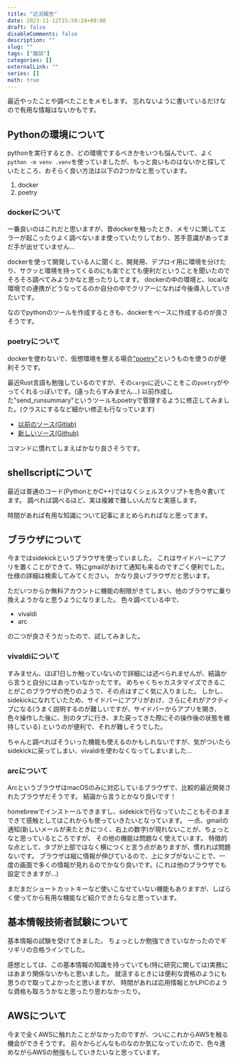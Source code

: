 ```yaml
--- 
title: "近況報告"
date: 2023-11-12T15:59:24+09:00
draft: false
disableComments: false
description: ""
slug: ""
tags: ["雑談"]
categories: []
externalLink: ""
series: []
math: true
---
```


最近やったことや調べたことをメモします。
忘れないように書いているだけなので有用な情報はないかもです。

## Pythonの環境について

pythonを実行するとき、どの環境でするべきかをいつも悩んでいて、よく
`python -m venv .venv`を使っていましたが、もっと良いものはないかと探していたところ、おそらく良い方法は以下の2つかなと思っています。

1. docker
2. poetry

### dockerについて

一番良いのはこれだと思いますが、昔dockerを触ったとき、メモリに関してエラーが起こったりよく調べないまま使っていたりしており、苦手意識があってまだ手が出せていません…

dockerを使って開発している人に聞くと、開発用、デプロイ用に環境を分けたり、サクッと環境を持ってくるのにも楽でとても便利だということを聞いたのでそろそろ調べてみようかなと思ったりしてます。
dockerの中の環境と、localな環境での連携がどうなってるのか自分の中でクリアーになれば今後導入していきたいです。

なのでpythonのツールを作成するときも、dockerをベースに作成するのが良さそうです。

### poetryについて

dockerを使わないで、仮想環境を整える場合["poetry"](https://python-poetry.org/)というものを使うのが便利そうです。

最近Rust言語も勉強しているのですが、その`cargo`に近いことをこの`poetry`がやってくれるっぽいです。(違ったらすみません…)
以前作成した"send_runsummary"というツールもpoetryで管理するように修正してみました。(クラスにするなど細かい修正も行なっています)

- [以前のソース(Gitlab)](https://www.cns.s.u-tokyo.ac.jp/gitlab/Okawa/send_runsummary)
- [新しいソース(Github)](https://github.com/okawak/send_runsummary)

コマンドに慣れてしまえばかなり良さそうです。

## shellscriptについて

最近は普通のコード(PythonとかC++)ではなくシェルスクリプトを色々書いてます。
調べれば調べるほど、実は複雑で難しいんだなと実感します。

時間があれば有用な知識について記事にまとめられればなと思ってます。


## ブラウザについて

今まではsidekickというブラウザを使っていました。
これはサイドバーにアプリを置くことができて、特にgmailがおけて通知も来るのですごく便利でした。
仕様の詳細は検索してみてください。
かなり良いブラウザだと思います。

ただいつからか無料アカウントに機能の制限がきてしまい、他のブラウザに乗り換えようかなと思うようになりました。
色々調べている中で、

- vivaldi
- arc 

の二つが良さそうだったので、試してみました。

### vivaldiについて

すみません、ほぼ1日しか触っていないので詳細には述べられませんが、結論から言うと自分にはあっていなかったです。
めちゃくちゃカスタマイズできることがこのブラウザの売りのようで、その点はすごく気に入りました。
しかし、sidekickになれていたため、サイドバーにアプリがおけ、さらにそれがアクティブになる(うまく説明するのが難しいですが、サイドバーからアプリを開き、色々操作した後に、別のタブに行き、また戻ってきた際にその操作後の状態を維持している)
というのが便利で、それが難しそうでした。

ちゃんと調べればそういった機能も使えるのかもしれないですが、気がついたらsidekickに戻ってしまい、vivaldiを使わなくなってしまいました…

### arcについて

ArcというブラウザはmacOSのみに対応しているブラウザで、比較的最近開発されたブラウザだそうです。
結論から言うとかなり良いです！

homebrewでインストールできますし、sidekickで行なっていたこともそのままできて感触としてはこれからも使っていきたいとなっています。
一点、gmailの通知(新しいメールが来たときにつく、右上の数字)が現れないことが、ちょっとなと思っているところですが、
その他の機能は問題なく使えています。
特徴的な点として、タブが上部ではなく横につくと言う点がありますが、慣れれば問題ないです。
ブラウザは縦に情報が伸びているので、上にタブがないことで、一度の画面で多くの情報が見れるのでかなり良いです。(これは他のブラウザでも設定できますが…)

まだまだショートカットキーなど使いこなせていない機能もありますが、しばらく使ってから有用な機能など紹介できたらなと思っています。


## 基本情報技術者試験について

基本情報の試験を受けてきました。
ちょっとしか勉強できていなかったのでギリギリの合格ラインでした。

感想としては、この基本情報の知識を持っていても(特に研究に関しては)実務にはあまり関係ないかもと思いました。
就活するときには便利な資格のようにも思うので取ってよかったと思いますが、
時間があれば応用情報とかLPICのような資格も取ろうかなと思ったり思わなかったり。

## AWSについて

今まで全くAWSに触れたことがなかったのですが、ついにこれからAWSを触る機会ができそうです。
前々からどんなものなのか気になっていたので、色々進めながらAWSの勉強もしていきたいなと思っています。



